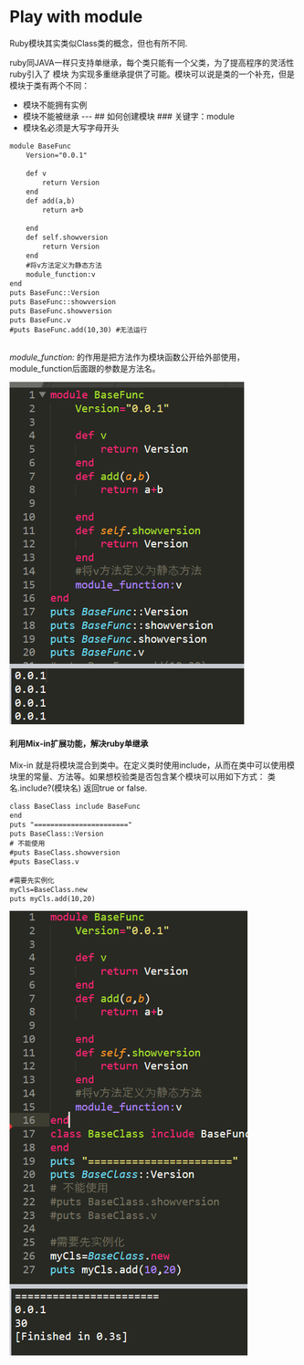# Play with module

Ruby模块其实类似Class类的概念，但也有所不同.

ruby同JAVA一样只支持单继承，每个类只能有一个父类，为了提高程序的灵活性ruby引入了 模块 为实现多重继承提供了可能。模块可以说是类的一个补充，但是模块于类有两个不同：

* 模块不能拥有实例
* 模块不能被继承 --- \#\# 如何创建模块 \#\#\# 关键字：module
* 模块名必须是大写字母开头

```text
module BaseFunc
	Version="0.0.1"

	def v
		return Version
	end
	def add(a,b)
		return a+b
		
	end
	def self.showversion
		return Version
	end
	#将v方法定义为静态方法
	module_function:v
end
puts BaseFunc::Version
puts BaseFunc::showversion
puts BaseFunc.showversion
puts BaseFunc.v
#puts BaseFunc.add(10,30) #无法运行


```

  _module\_function:_ 的作用是把方法作为模块函数公开给外部使用，module\_function后面跟的参数是方法名。

![](../.gitbook/assets/image%20%2834%29.png)

#### 利用Mix-in扩展功能，解决ruby单继承 <a id="&#x5229;&#x7528;Mix-in&#x6269;&#x5C55;&#x529F;&#x80FD;&#xFF08;&#x89E3;&#x51B3;ruby&#x5355;&#x7EE7;&#x627F;&#xFF09;"></a>

Mix-in 就是将模块混合到类中。在定义类时使用include，从而在类中可以使用模块里的常量、方法等。如果想校验类是否包含某个模块可以用如下方式： 类名.include?\(模块名\) 返回true or false.

```text
class BaseClass include BaseFunc
end
puts "======================="
puts BaseClass::Version
# 不能使用
#puts BaseClass.showversion
#puts BaseClass.v

#需要先实例化
myCls=BaseClass.new
puts myCls.add(10,20)
```

![](../.gitbook/assets/image%20%2818%29.png)


